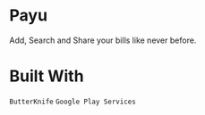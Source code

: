 # Payu

Add, Search and Share your bills like never before.

# Built With

`ButterKnife` `Google Play Services`
